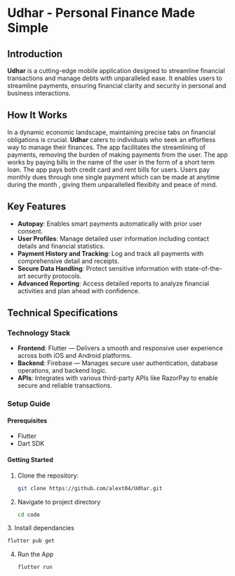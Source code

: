 # Udhar - Personal Finance Made Simple

## Introduction

**Udhar** is a cutting-edge mobile application designed to streamline financial transactions and manage debts with unparalleled ease. It enables users to streamline payments, ensuring financial clarity and security in personal and business interactions.

## How It Works

In a dynamic economic landscape, maintaining precise tabs on financial obligations is crucial. **Udhar** caters to individuals who seek an effortless way to manage their finances. The app facilitates the streamlining of payments, removing the burden of making payments from the user. The app works by paying bills in the name of the user in the form of a short term loan. The app pays both credit card and rent bills for users. Users pay monthly dues through one single payment which can be made at anytime during the month , giving them unparallelled flexibity and peace of mind.

## Key Features

- **Autopay**: Enables smart payments automatically with prior user consent.
- **User Profiles**: Manage detailed user information including contact details and financial statistics.
- **Payment History and Tracking**: Log and track all payments with comprehensive detail and receipts.
- **Secure Data Handling**: Protect sensitive information with state-of-the-art security protocols.
- **Advanced Reporting**: Access detailed reports to analyze financial activities and plan ahead with confidence.

## Technical Specifications

### Technology Stack

- **Frontend**: Flutter — Delivers a smooth and responsive user experience across both iOS and Android platforms.
- **Backend**: Firebase — Manages secure user authentication, database operations, and backend logic.
- **APIs**: Integrates with various third-party APIs like RazorPay to enable secure and reliable transactions.

### Setup Guide

#### Prerequisites

- Flutter
- Dart SDK

#### Getting Started

1. Clone the repository:

   ```bash
   git clone https://github.com/alext04/Udhar.git
   ```

2. Navigate to project directory

   ```bash
   cd code
   ```

3. Install dependancies

```bash
flutter pub get
```

4. Run the App
   ```bash
   flutter run
   ```
